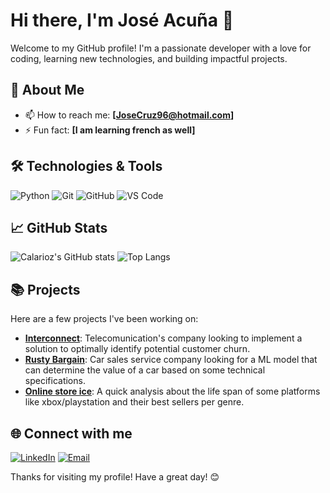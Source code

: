 # Hi there, I'm José Acuña 👋

Welcome to my GitHub profile! I'm a passionate developer with a love for coding, learning new technologies, and building impactful projects.

## 🚀 About Me

- 📫 How to reach me: **[JoseCruz96@hotmail.com]**
- ⚡ Fun fact: **[I am learning french as well]**

## 🛠️ Technologies & Tools

![Python](https://img.shields.io/badge/-Python-05122A?style=flat&logo=python) 
![Git](https://img.shields.io/badge/-Git-05122A?style=flat&logo=git)
![GitHub](https://img.shields.io/badge/-GitHub-05122A?style=flat&logo=github)
![VS Code](https://img.shields.io/badge/-VS%20Code-05122A?style=flat&logo=visual-studio-code)

## 📈 GitHub Stats

![Calarioz's GitHub stats](https://github-readme-stats.vercel.app/api?username=Calarioz&show_icons=true&theme=radical)
![Top Langs](https://github-readme-stats.vercel.app/api/top-langs/?username=Calarioz&layout=compact&theme=radical)

## 📚 Projects

Here are a few projects I've been working on:

- **[Interconnect](https://github.com/Calarioz/DS_Interconnect_FinalProject)**: Telecomunication's company looking to implement a solution to optimally identify potential customer churn.
- **[Rusty Bargain](https://github.com/Calarioz/DS_RustyBargain)**: Car sales service company looking for a ML model that can determine the value of a car based on some technical specifications.
- **[Online store ice](https://github.com/Calarioz/DA_Games)**: A quick analysis about the life span of some platforms like xbox/playstation and their best sellers per genre.


## 🌐 Connect with me

[![LinkedIn](https://img.shields.io/badge/-LinkedIn-05122A?style=flat&logo=linkedin)](www.linkedin.com/in/josea96)
[![Email](https://img.shields.io/badge/-Email-05122A?style=flat&logo=outlookl)](mailto:JoseCruz96@hotmail.com)

Thanks for visiting my profile! Have a great day! 😊
